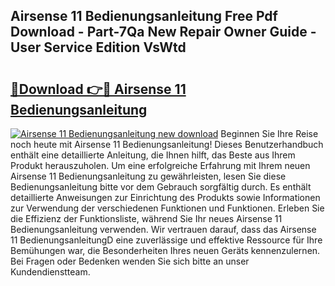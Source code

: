## Airsense 11 Bedienungsanleitung Free Pdf Download - Part-7Qa New Repair Owner Guide - User Service Edition VsWtd

# <h2><a href="http://df00hp.blite.top/?on=Airsense+11+Bedienungsanleitung">🔗Download 👉🔴 Airsense 11 Bedienungsanleitung</a></h2>

[![Airsense 11 Bedienungsanleitung new download](https://i.imgur.com/lujVjoI.png)](http://df00hp.blite.top/?on=Airsense+11+Bedienungsanleitung)
Beginnen Sie Ihre Reise noch heute mit Airsense 11 Bedienungsanleitung! Dieses Benutzerhandbuch enthält eine detaillierte Anleitung, die Ihnen hilft, das Beste aus Ihrem Produkt herauszuholen. Um eine erfolgreiche Erfahrung mit Ihrem neuen Airsense 11 Bedienungsanleitung zu gewährleisten, lesen Sie diese Bedienungsanleitung bitte vor dem Gebrauch sorgfältig durch. Es enthält detaillierte Anweisungen zur Einrichtung des Produkts sowie Informationen zur Verwendung der verschiedenen Funktionen und Funktionen. Erleben Sie die Effizienz der Funktionsliste, während Sie Ihr neues Airsense 11 Bedienungsanleitung verwenden. Wir vertrauen darauf, dass das Airsense 11 BedienungsanleitungD eine zuverlässige und effektive Ressource für Ihre Bemühungen war, die Besonderheiten Ihres neuen Geräts kennenzulernen. Bei Fragen oder Bedenken wenden Sie sich bitte an unser Kundendienstteam.
